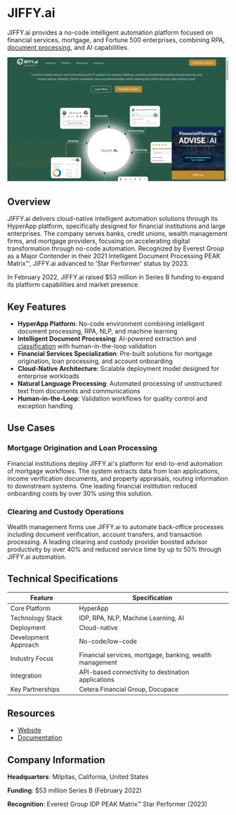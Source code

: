 # JIFFY.ai

JIFFY.ai provides a no-code intelligent automation platform focused on financial services, mortgage, and Fortune 500 enterprises, combining RPA, [document processing](../../capabilities/document-understanding/index.md), and AI capabilities.

![JIFFY.ai](assets/jiffy-ai.png)


## Overview

JIFFY.ai delivers cloud-native intelligent automation solutions through its HyperApp platform, specifically designed for financial institutions and large enterprises. The company serves banks, credit unions, wealth management firms, and mortgage providers, focusing on accelerating digital transformation through no-code automation. Recognized by Everest Group as a Major Contender in their 2021 Intelligent Document Processing PEAK Matrix™, JIFFY.ai advanced to 'Star Performer' status by 2023.

In February 2022, JIFFY.ai raised $53 million in Series B funding to expand its platform capabilities and market presence.

## Key Features

- **HyperApp Platform**: No-code environment combining intelligent document processing, RPA, NLP, and machine learning
- **Intelligent Document Processing**: AI-powered extraction and [classification](../../capabilities/classification/index.md) with human-in-the-loop validation
- **Financial Services Specialization**: Pre-built solutions for mortgage origination, loan processing, and account onboarding
- **Cloud-Native Architecture**: Scalable deployment model designed for enterprise workloads
- **Natural Language Processing**: Automated processing of unstructured text from documents and communications
- **Human-in-the-Loop**: Validation workflows for quality control and exception handling

## Use Cases

### Mortgage Origination and Loan Processing

Financial institutions deploy JIFFY.ai's platform for end-to-end automation of mortgage workflows. The system extracts data from loan applications, income verification documents, and property appraisals, routing information to downstream systems. One leading financial institution reduced onboarding costs by over 30% using this solution.

### Clearing and Custody Operations

Wealth management firms use JIFFY.ai to automate back-office processes including document verification, account transfers, and transaction processing. A leading clearing and custody provider boosted advisor productivity by over 40% and reduced service time by up to 50% through JIFFY.ai automation.

## Technical Specifications

| Feature | Specification |
|---------|---------------|
| Core Platform | HyperApp |
| Technology Stack | IDP, RPA, NLP, Machine Learning, AI |
| Deployment | Cloud-native |
| Development Approach | No-code/low-code |
| Industry Focus | Financial services, mortgage, banking, wealth management |
| Integration | API-based connectivity to destination applications |
| Key Partnerships | Cetera Financial Group, Docupace |

## Resources

- [Website](https://jiffy.ai)
- [Documentation](https://jiffy.ai/platform/overview/)

## Company Information

**Headquarters**: Milpitas, California, United States

**Funding**: $53 million Series B (February 2022)

**Recognition**: Everest Group IDP PEAK Matrix™ Star Performer (2023)
